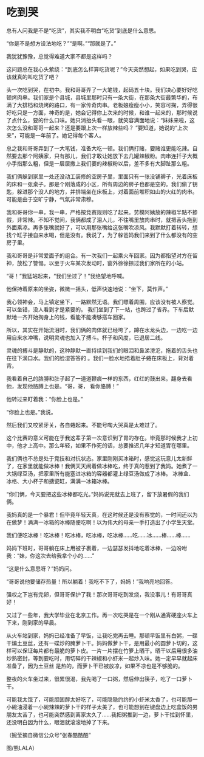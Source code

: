 # 吃到哭

总有人问我是不是“吃货”，其实我不明白“吃货”到底是什么意思。 

“你是不是想方设法地吃？”“是啊。”“那就是了。” 

我犹犹豫豫，总觉得难道大家不都是这样吗？ 

这问题总在我心头萦绕：“到底怎么样算吃货呢？”今天突然想起，如果吃到哭，应该就真的叫吃货了吧？ 

头一次吃到哭，在初中。我和哥哥弄了一大笔钱，起码五十块。我们决心要好好吃顿烤肉串。我们家是个县城，县城里那时只有一条大街，在那条大街最繁华的，布满了大排档和烧烤的路口，有一家传奇肉串。老板娘瘦瘦小小，笑容可掬，弄得很好吃只是一方面，神奇的是，她会记得你上次来的时候，和谁一起来的，那时候说了点什么，要的什么口味。她只消抬头看一眼，就笑容满面地说：“妹妹来啦，这次怎么没和哥哥一起来？还是要跟上次一样放辣些吗？ ”要知道，她说的“上次来”，可能是一年前了。她记得每个客人。 

总之我和哥哥弄到了一大笔钱，准备大吃一顿。我们俩打赌，要赌谁更能吃辣。自然要去那个阿姨家，只有那儿，我们才敢让她放下去几罐辣椒粉。肉串连扦子大概小手指那么粗，但是一层层撒上我们要的辣椒粉以后，差不多有大脚趾那么粗。 

我们俩躲到家里一处还没动工装修的空房子里，里面只有一张没铺褥子，光着床板的床和一张桌子。那是个刚落成的小区，所有周边的房子也都是空的。我们偷了钥匙，躲进那个没人的地方，并排端坐在床板上，对着面前堆积如山的火红的肉串。可能是由于空旷宁静，气氛非常肃穆。 

我和哥哥你一串，我一串，严格按竞赛规则吃了起来。劳模阿姨放的辣椒半點不掺假，非常辣。不知不觉间，我俩都成了泪人儿，不往嘴里放肉串时，就把舌头拖到外面乘凉。再多张嘴就好了，可以用那张嘴给这张嘴吹凉风。我默默打着转转，想找个缸子接自来水喝，但是没有。我说了，为了躲爸妈我们来到了什么都没有的空房子里。 

我和哥哥是非常爱面子的组合。有一次我们一起乘火车回家。因为都指望对方在留神，放松了警惕。以至于火车某次发动时，窗外徐徐掠过我们家所在的小站。 

“哥！”我猛站起来，“我们坐过了！”我绝望地呼喊。 

他保持着原来的坐姿，微微一摇头，低声快速地说：“坐下，莫作声。” 

我心领神会，马上镇定坐下，一路默然无语。我们瞟着周围，应该没有被人察觉。可以坐错，没人看到才是紧要的。 我们坐到了下一站，也跨过了省界。下车后默默地一齐开始掏身上的钱，看能不能凑够搭车回家。 

所以，其实在开始流泪时，我们俩的肉体就已经垮了，蹲在水龙头边，一边吃一边用自来水冲嘴，说明灵魂也加入了搏斗。杯子和风度，已退居二线。 

灵魂的搏斗是静默的，这种静默一直持续到我们的眼泪和鼻涕滂沱，拖着的舌头也在往下滴口水。我们的脸湿答答的 。我们一脸水地捂着肚子蜷在床板上，背对着背。 

我看着自己的胳膊和肚子起了一道道鞭痕一样的东西，红红的鼓出来。翻身去看他，发现他胳膊上也是。“哥，哥， 看你胳膊！” 

他转过来盯着我：“你脸上也是。” 

“你脸上也是。”我说。 

然后我们又咬紧牙关，各自蜷起来。不能号啕大哭真是太难过了。 

这个比赛的意义可能在于我这辈子第一次意识到了胃的存在。毕竟那时候我才上初中，他才上高中。那么年轻，如果不作死的话，总要推迟几年才知道胃在哪里。 

我们俩也不总是处于竞技和对抗状态。家里刚刚买冰箱时，感觉这玩意儿太新鲜了，在家里就能做冰棒！我俩天天闹着做冰棒吃，终于真的惹到了我妈。她煮了一大锅绿豆汤，把家里所有能塞进冰箱的容器都灌上绿豆汤做成了冰棒。 冰棒盒、冰格、大小杯子和搪瓷缸，满满一冰箱冰棒。 

“你们俩，今天要把这些冰棒都吃光。”妈妈说完就去上班了，留下放暑假的我们俩。 

我妈真的是一个暴君！但毕竟年轻天真，在这时候还是没有察觉的，一时间还以为在做梦！满满一冰箱的冰棒随便吃啊！以为伟大的母亲一手打造出了小学生天堂。 

我们便吃冰棒！吃冰棒！吃冰棒，吃冰棒，吃冰棒……吃……冰……棒……棒…… 

妈妈下班时，哥哥躺在床上用被子裹着，一边瑟瑟发抖地吃着冰棒，一边吩咐我：“妹，你这次去给我拿个小的……” 

“这是什么意思呀？”妈妈问。 

“哥哥说他要储存热量！所以躺着！我吃不下了，妈妈！”我响亮地回答。 

强权之下岂有完卵，但哥哥保护了我！那次哥哥吃到发烧，我没事儿！有哥哥真好！ 

又过了一些年，我大学毕业在北京工作。再一次吃哭是在一个刚从通宵硬座火车上下来，刚到家的早晨。 

从火车站到家，妈妈已经准备了早饭，让我吃完再去睡。那顿早饭里有白粥，一碟干煸土豆丝，还有一碟炒的腌萝卜干。妈妈做萝卜干，是用最小的圆萝卜切的，这样可以保证每片都有最脆的萝卜皮。一片一片摆在竹箩上晒干。晒干以后用很多油炒熟密封，等到要吃时，用切碎的干辣椒和小虾米一起炒入味。她一定早早就起床准备了，因为土豆丝 是热的，而萝卜干已被放凉，如果不凉也是不够脆的。 

整夜的火车坐过来，很累很渴，我先喝了一口粥，然后伸出筷子，吃了一口萝卜干。 

可能我太饿了，可能胆固醇太好吃了，可能隐隐约约的小虾米太香了，也可能那一小碗油浸着一小碗辣辣的萝卜干的样子太美了，也可能想到在键盘边上吃盒饭的男朋友太苦了，也可能突然感到离家太久了……我把粥推到一边，萝卜干拉到怀里，还没明白因为什么，眼泪就滚滚地掉了下来。 

（婉莹摘自微信公众号“张春酷酷酷” 

图/熊LALA）